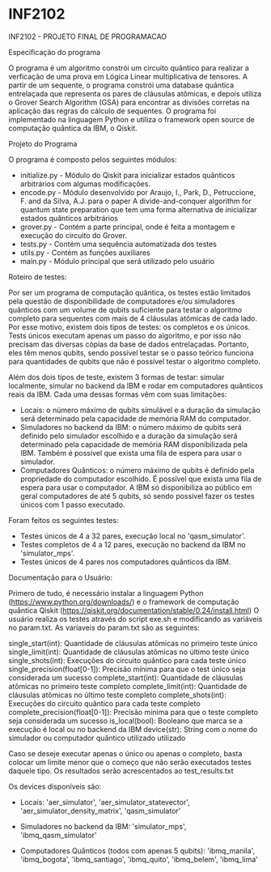 # INF2102
INF2102 - PROJETO FINAL DE PROGRAMACAO


Especificação do programa
	
O programa é um algoritmo constrói um circuito quântico para realizar a verficação de uma prova em Lógica Linear multiplicativa de tensores. A partir de um sequente, o programa constrói uma database quântica entrelaçada que representa os pares de cláusulas atômicas, e depois utiliza o Grover Search Algorithm (GSA) para encontrar as divisões corretas na aplicação das regras do cálculo de sequentes. O programa foi implementado na linguagem Python e utiliza o framework open source de computação quântica da IBM, o Qiskit.


Projeto do Programa

O programa é composto pelos seguintes módulos:

- initialize.py - Módulo do Qiskit para inicializar estados quânticos arbitrários com algumas modificações. 
- encode.py - Módulo desenvolvido por  Araujo, I., Park, D., Petruccione, F. and da Silva, A.J. para o paper A divide-and-conquer algorithm for quantum state 		preparation que tem uma forma alternativa de inicializar estados quânticos arbitrários
- grover.py - Contém a parte principal, onde é feita a montagem e execução do circuito do Grover.  
- tests.py - Contém uma sequência automatizada dos testes 
- utils.py - Contém as funções auxiliares
- main.py - Módulo principal que será utilizado pelo usuário

Roteiro de testes:

Por ser um programa de computação quântica, os testes estão limitados pela questão de disponibilidade de computadores e/ou simuladores quânticos com um volume de qubits suficiente para testar o algoritmo completo para sequentes com mais de 4 cláusulas atômicas de cada lado. Por esse motivo, existem dois tipos de testes: os completos e os únicos. Tests únicos executam apenas um passo do algoritmo, e por isso não precisam das diversas cópias da base de dados entrelaçadas. Portanto, eles têm menos qubits, sendo possível testar se o passo teórico funciona para quantidades de qubits que não é possível testar o algoritmo completo. 

Além dos dois tipos de teste, existem 3 formas de testar: simular localmente, simular no backend da IBM e rodar em computadores quânticos reais da IBM. Cada uma dessas formas vêm com suas limitações:

- Locais: o número máximo de qubits simulável e a duração da simulação será determinado pela capacidade de memória RAM do computador. 
- Simuladores no backend da IBM: o número máximo de qubits será definido pelo simulador escolhido e a duração da simulação será determinado pela capacidade de memória RAM disponibilizada pela IBM. Também é possível que exista uma fila de espera para usar o simulador.
- Computadores Quânticos: o número máximo de qubits é definido pela propriedade do computador escolhido. É possível que exista uma fila de espera para usar o computador. A IBM só disponibiliza ao público em geral computadores de até 5 qubits, só sendo possível fazer os testes únicos com 1 passo executado.


Foram feitos os seguintes testes:

- Testes únicos de 4 a 32 pares, execução local no 'qasm_simulator'.
- Testes completos de 4 a 12 pares, execução no backend da IBM no 'simulator_mps'. 
- Testes únicos de 4 pares nos computadores quânticos da IBM.

Documentação para o Usuário:

Primero de tudo, é necessário instalar a linguagem Python (https://www.python.org/downloads/) e o framework de computação quântica Qiskit (https://qiskit.org/documentation/stable/0.24/install.html)
O usuário realiza os testes através do script exe.sh e modificando as variáveis no param.txt. As varíaveis do param.txt são as seguintes:

single_start(int): Quantidade de cláusulas atômicas no primeiro teste único
single_limit(int): Quantidade de cláusulas atômicas no último teste único
single_shots(int): Execuções do circuito quântico para cada teste único
single_precision(float[0-1]): Precísão mínima para que o test único seja considerada um sucesso
complete_start(int): Quantidade de cláusulas atômicas no primeiro teste completo
complete_limit(int): Quantidade de cláusulas atômicas no último teste completo
complete_shots(int): Execuções do circuito quântico para cada teste completo
complete_precision(float[0-1]): Precísão mínima para que o teste completo seja considerada um sucesso
is_local(bool): Booleano que marca se a execução é local ou no backend da IBM
device(str): String com o nome do simulador ou computador quântico utilizado utilizado

Caso se deseje executar apenas o único ou apenas o completo, basta colocar um limite menor que o começo que não serão executados testes daquele tipo. Os resultados serão acrescentados ao test_results.txt


Os devices disponíveis são:

- Locais:
	'aer_simulator',
	'aer_simulator_statevector',
	'aer_simulator_density_matrix',
	'qasm_simulator'

- Simuladores no backend da IBM:
	'simulator_mps',
	'ibmq_qasm_simulator'

- Computadores Quânticos (todos com apenas 5 qubits):
	'ibmq_manila',
	'ibmq_bogota',
	'ibmq_santiago',
	'ibmq_quito',
	'ibmq_belem',
	'ibmq_lima'
	


